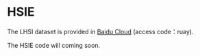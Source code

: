 # HSIE

The LHSI dataset is provided in [Baidu Cloud](https://pan.baidu.com/s/1OBlPHrU5Rg_MLaxs0FGS2g) (access code：ruay).

The HSIE code will coming soon.
